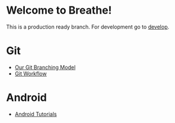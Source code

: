 # Welcome to Breathe!
This is a production ready branch. For development go to [develop](../../tree/develop).
# Git
- [Our Git Branching Model](http://nvie.com/posts/a-successful-git-branching-model/)
- [Git Workflow](https://ecgit01.corp.edifecs.com/help/workflow/README.md)

# Android
- [Android Tutorials](https://www.udacity.com/courses/android)
